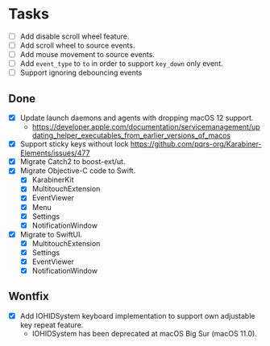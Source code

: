 # Tasks

-   [ ] Add disable scroll wheel feature.
-   [ ] Add scroll wheel to source events.
-   [ ] Add mouse movement to source events.
-   [ ] Add `event_type` to `to` in order to support `key_down` only event.
-   [ ] Support ignoring debouncing events

## Done

-   [x] Update launch daemons and agents with dropping macOS 12 support.
    -   <https://developer.apple.com/documentation/servicemanagement/updating_helper_executables_from_earlier_versions_of_macos>
-   [x] Support sticky keys without lock
        <https://github.com/pqrs-org/Karabiner-Elements/issues/477>
-   [x] Migrate Catch2 to boost-ext/ut.
-   [x] Migrate Objective-C code to Swift.
    -   [x] KarabinerKit
    -   [x] MultitouchExtension
    -   [x] EventViewer
    -   [x] Menu
    -   [x] Settings
    -   [x] NotificationWindow
-   [x] Migrate to SwiftUI.
    -   [x] MultitouchExtension
    -   [x] Settings
    -   [x] EventViewer
    -   [x] NotificationWindow

## Wontfix

-   [x] Add IOHIDSystem keyboard implementation to support own adjustable key repeat feature.
    -   IOHIDSystem has been deprecated at macOS Big Sur (macOS 11.0).
